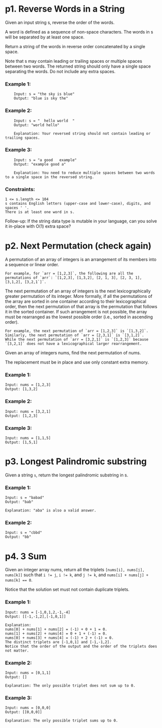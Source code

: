 # p1. Reverse Words in a String

Given an input string s, reverse the order of the words.

A word is defined as a sequence of non-space characters. The words in s will be separated by at least one space.

Return a string of the words in reverse order concatenated by a single space.

Note that s may contain leading or trailing spaces or multiple spaces between two words. The returned string should only have a single space separating the words. Do not include any extra spaces.


### Example 1:

```
    Input: s = "the sky is blue"
    Output: "blue is sky the"
```

### Example 2:
```
    Input: s = "  hello world  "
    Output: "world hello"

    Explanation: Your reversed string should not contain leading or trailing spaces.
```
### Example 3:
```
    Input: s = "a good   example"
    Output: "example good a"

    Explanation: You need to reduce multiple spaces between two words to a single space in the reversed string.
```

### Constraints:

    1 <= s.length <= 104
    s contains English letters (upper-case and lower-case), digits, and spaces ' '.
    There is at least one word in s.

Follow-up: If the string data type is mutable in your language, can you solve it in-place with O(1) extra space?

# p2. Next Permutation (check again)

A permutation of an array of integers is an arrangement of its members into a sequence or linear order.

    For example, for `arr = [1,2,3]`, the following are all the permutations of `arr`: `[1,2,3], [1,3,2], [2, 1, 3], [2, 3, 1], [3,1,2], [3,2,1`]`.

The next permutation of an array of integers is the next lexicographically greater permutation of its integer. More formally, if all the permutations of the array are sorted in one container according to their lexicographical order, then the next permutation of that array is the permutation that follows it in the sorted container. If such arrangement is not possible, the array must be rearranged as the lowest possible order (i.e., sorted in ascending order).

    For example, the next permutation of `arr = [1,2,3]` is `[1,3,2]`.
    Similarly, the next permutation of `arr = [2,3,1]` is `[3,1,2]`.
    While the next permutation of `arr = [3,2,1]` is `[1,2,3]` because `[3,2,1]` does not have a lexicographical larger rearrangement.

Given an array of integers nums, find the next permutation of nums.

The replacement must be in place and use only constant extra memory.

### Example 1:
```
Input: nums = [1,2,3]
Output: [1,3,2]
```

### Example 2:
```
Input: nums = [3,2,1]
Output: [1,2,3]
```

### Example 3:
```
Input: nums = [1,1,5]
Output: [1,5,1]
```


# p3. Longest Palindromic substring

Given a string `s`, return the longest palindromic substring in s.

### Example 1:
```
Input: s = "babad"
Output: "bab"

Explanation: "aba" is also a valid answer.
```

### Example 2:
```
Input: s = "cbbd"
Output: "bb"
```

# p4. 3 Sum

Given an integer array nums, return all the triplets `[nums[i], nums[j], nums[k]]` such that `i != j`, `i != k`, and `j != k`, and `nums[i] + nums[j] + nums[k] == 0`.

Notice that the solution set must not contain duplicate triplets.

 

### Example 1:
```
Input: nums = [-1,0,1,2,-1,-4]
Output: [[-1,-1,2],[-1,0,1]]

Explanation: 
nums[0] + nums[1] + nums[2] = (-1) + 0 + 1 = 0.
nums[1] + nums[2] + nums[4] = 0 + 1 + (-1) = 0.
nums[0] + nums[3] + nums[4] = (-1) + 2 + (-1) = 0.
The distinct triplets are [-1,0,1] and [-1,-1,2].
Notice that the order of the output and the order of the triplets does not matter.
```

### Example 2:
```
Input: nums = [0,1,1]
Output: []

Explanation: The only possible triplet does not sum up to 0.
```

### Example 3:
```
Input: nums = [0,0,0]
Output: [[0,0,0]]

Explanation: The only possible triplet sums up to 0.
```
